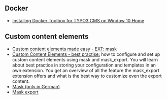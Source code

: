 

## Docker
* [Installing Docker Toolbox for TYPO3 CMS on Window 10 Home](https://youtu.be/6Q0-wlNNK3I)

## Custom content elements
* [Custom content elements made easy - EXT: mask](https://typo3worx.eu/2016/11/typo3-custom-content-elements-made-easy/)
* [Custom Content Elements - best practise:](https://www.slideshare.net/cpsitgmbh/cce-custom-content-elements-best-practice)  how to configure and set up custom content elements using mask and mask_export. You will learn about best practice in storing your configuration and templates in an own extension. You get an overview of all the feature the mask_export extension offers and what is the best way to customize even the export content.
* [Mask (only in German)](https://jweiland.net/video-anleitungen/typo3/interessante-typo3-extensions/mask.html)
* [Mask export](https://packagist.org/packages/ichhabrecht/mask-export)

